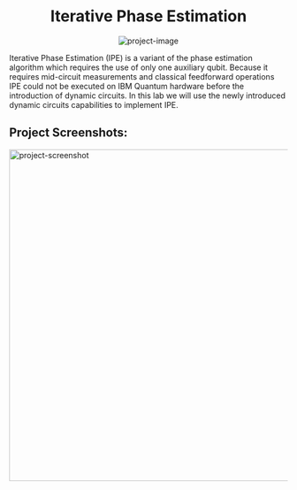 <h1 align="center" id="title">Iterative Phase Estimation</h1>

<p align="center"><img src="https://socialify.git.ci/Vaishakgkumar/IBM-Quantum-Spring-Challenge-2023/image?font=Bitter&amp;language=1&amp;name=1&amp;owner=1&amp;pattern=Charlie%20Brown&amp;stargazers=1&amp;theme=Auto" alt="project-image"></p>

<p id="description">Iterative Phase Estimation (IPE) is a variant of the phase estimation algorithm which requires the use of only one auxiliary qubit. Because it requires mid-circuit measurements and classical feedforward operations IPE could not be executed on IBM Quantum hardware before the introduction of dynamic circuits. In this lab we will use the newly introduced dynamic circuits capabilities to implement IPE.</p>

<h2>Project Screenshots:</h2>

<img src="https://github.com/Vaishakgkumar/IBM-Quantum-Spring-Challenge-2023/assets/70128944/518b33d5-3fa5-46a9-a9fa-be34b8878bae" alt="project-screenshot" width="700" height="600/">

